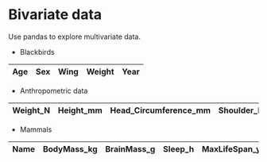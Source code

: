 # Bivariate data
Use pandas to explore multivariate data.

* Blackbirds

|Age|Sex|Wing|Weight|Year|
|---|---|---|---|---|

* Anthropometric data

|Weight_N|Height_mm|Head_Circumference_mm|Shoulder_Breadth_mm|Hand_Length_mm|Hand_Breadth_mm|Chest_Circumference_mm|Waist_Circumference_mm|Foot_Length_mm|Foot_Breadth_mm|Gender|Age_months|
|---|---|---|---|---|---|---|---|---|---|---|---|

* Mammals

|Name|BodyMass_kg|BrainMass_g|Sleep_h|MaxLifeSpan_y|GestationTime_d|OverallDangerIndex|Category|
|---|---|---|---|---|---|---|---|

